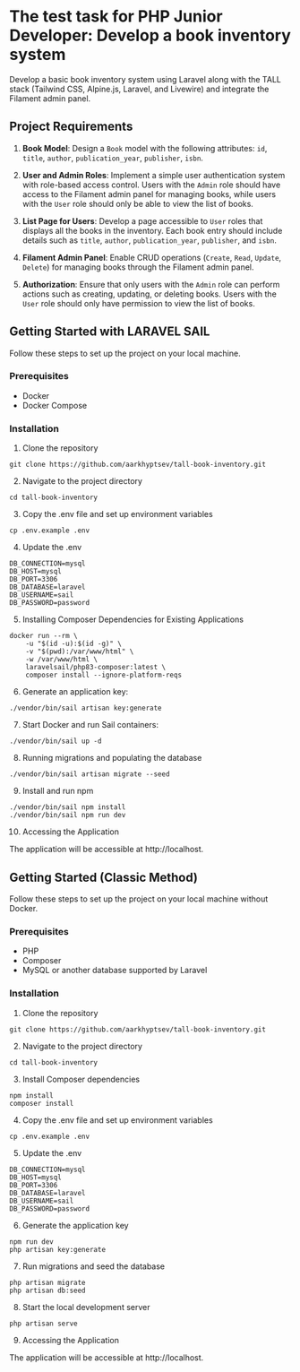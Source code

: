 # The test task for PHP Junior Developer: Develop a book inventory system

Develop a basic book inventory system using Laravel along with the TALL stack (Tailwind CSS, Alpine.js, Laravel, and Livewire) and integrate the Filament admin panel.

## Project Requirements

1. **Book Model**: Design a `Book` model with the following attributes: `id`, `title`, `author`, `publication_year`, `publisher`, `isbn`.

2. **User and Admin Roles**: Implement a simple user authentication system with role-based access control. Users with the `Admin` role should have access to the Filament admin panel for managing books, while users with the `User` role should only be able to view the list of books.

3. **List Page for Users**: Develop a page accessible to `User` roles that displays all the books in the inventory. Each book entry should include details such as `title`, `author`, `publication_year`, `publisher`, and `isbn`.

4. **Filament Admin Panel**: Enable CRUD operations (`Create`, `Read`, `Update`, `Delete`) for managing books through the Filament admin panel.

5. **Authorization**: Ensure that only users with the `Admin` role can perform actions such as creating, updating, or deleting books. Users with the `User` role should only have permission to view the list of books.

## Getting Started with LARAVEL SAIL

Follow these steps to set up the project on your local machine.

### Prerequisites

- Docker
- Docker Compose

### Installation
1. Clone the repository
```
git clone https://github.com/aarkhyptsev/tall-book-inventory.git
```
2. Navigate to the project directory
```
cd tall-book-inventory
```
3. Copy the .env file and set up environment variables
```
cp .env.example .env
```
4. Update the .env
```
DB_CONNECTION=mysql
DB_HOST=mysql
DB_PORT=3306
DB_DATABASE=laravel
DB_USERNAME=sail
DB_PASSWORD=password
```
5. Installing Composer Dependencies for Existing Applications
```
docker run --rm \
    -u "$(id -u):$(id -g)" \
    -v "$(pwd):/var/www/html" \
    -w /var/www/html \
    laravelsail/php83-composer:latest \
    composer install --ignore-platform-reqs
```
6. Generate an application key:
```
./vendor/bin/sail artisan key:generate

```
7. Start Docker and run Sail containers:
```
./vendor/bin/sail up -d
```
8. Running migrations and populating the database
```
./vendor/bin/sail artisan migrate --seed
```
9. Install and run npm
```
./vendor/bin/sail npm install
./vendor/bin/sail npm run dev
```
10. Accessing the Application

The application will be accessible at http://localhost.

## Getting Started (Classic Method)

Follow these steps to set up the project on your local machine without Docker.

### Prerequisites

- PHP
- Composer
- MySQL or another database supported by Laravel

### Installation

1. Clone the repository
```
git clone https://github.com/aarkhyptsev/tall-book-inventory.git
```
2. Navigate to the project directory
```
cd tall-book-inventory
```
3. Install Composer dependencies
```
npm install
composer install

```
4. Copy the .env file and set up environment variables
```
cp .env.example .env
```
5. Update the .env
```
DB_CONNECTION=mysql
DB_HOST=mysql
DB_PORT=3306
DB_DATABASE=laravel
DB_USERNAME=sail
DB_PASSWORD=password
```
6. Generate the application key
```
npm run dev
php artisan key:generate

```
7. Run migrations and seed the database
```
php artisan migrate
php artisan db:seed

```
8. Start the local development server
```
php artisan serve

```
9. Accessing the Application

The application will be accessible at http://localhost.
